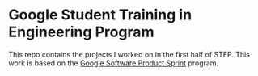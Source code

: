 # Google Student Training in Engineering Program

This repo contains the projects I worked on in the first half of STEP.
This work is based on the [Google Software Product Sprint](https://g.co/softwareproductsprint) program.

